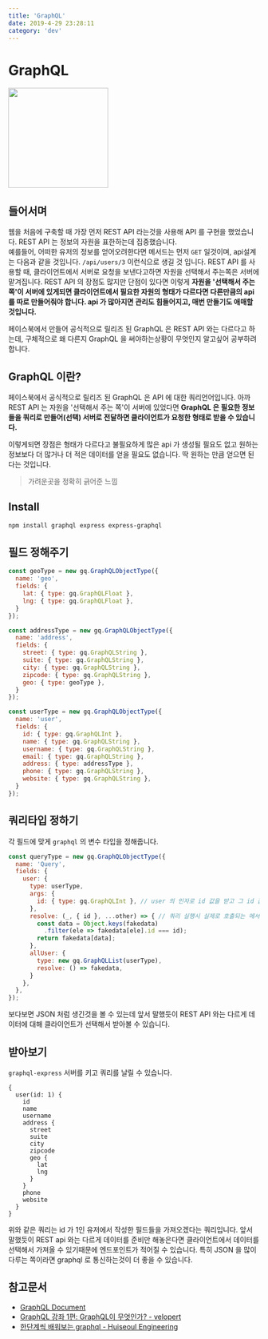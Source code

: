 ```yaml
---
title: 'GraphQL'
date: 2019-4-29 23:28:11
category: 'dev'
---
```


# GraphQL

<img width="200px" src="https://graphql.org/img/logo.svg">

## 들어서며

웹을 처음에 구축할 때 가장 먼저 REST API 라는것을 사용해 API 를 구현을 했었습니다. REST API 는 정보의 자원을 표한하는데 집중했습니다.  
예를들어, 어떠한 유저의 정보를 얻어오려한다면 메서드는 먼저 `GET` 일것이며, api설계는 다음과 같을 것입니다. `/api/users/3` 이런식으로 생길 것 입니다. REST API 를 사용할 때, 클라이언트에서 서버로 요청을 보낸다고하면 자원을 선택해서 주는쪽은 서버에 맡겨집니다. REST API 의 장점도 많지만 단점이 있다면 이렇게 **자원을 '선택해서 주는 쪽'이 서버에 있게되면 클라이언트에서 필요한 자원의 형태가 다르다면 다른만큼의 api 를 따로 만들어줘야 합니다. api 가 많아지면 관리도 힘들어지고, 매번 만들기도 애매할 것입니다.**

페이스북에서 만들어 공식적으로 릴리즈 된 GraphQL 은 REST API 와는 다르다고 하는데, 구체적으로 왜 다른지 GraphQL 을 써야하는상황이 무엇인지 알고싶어 공부하려합니다.

## GraphQL 이란?

페이스북에서 공식적으로 릴리즈 된 GraphQL 은 API 에 대한 쿼리언어입니다. 아까 REST API 는 자원을 '선택해서 주는 쪽'이 서버에 있었다면 **GraphQL 은 필요한 정보들을 쿼리로 만들어(선택) 서버로 전달하면 클라이언트가 요청한 형태로 받을 수 있습니다.**

이렇게되면 장점은 형태가 다르다고 불필요하게 많은 api 가 생성될 필요도 없고 원하는 정보보다 더 많거나 더 적은 데이터를 얻을 필요도 없습니다. 딱 원하는 만큼 얻으면 된다는 것입니다.

> 가려운곳을 정확히 긁어준 느낌

## Install

```bash
npm install graphql express express-graphql
```

## 필드 정해주기
```js
const geoType = new gq.GraphQLObjectType({
  name: 'geo',
  fields: {
    lat: { type: gq.GraphQLFloat },
    lng: { type: gq.GraphQLFloat },
  }
});
```
```js
const addressType = new gq.GraphQLObjectType({
  name: 'address',
  fields: {
    street: { type: gq.GraphQLString },
    suite: { type: gq.GraphQLString },
    city: { type: gq.GraphQLString },
    zipcode: { type: gq.GraphQLString },
    geo: { type: geoType },
  }
});
```
```js
const userType = new gq.GraphQLObjectType({
  name: 'user',
  fields: {
    id: { type: gq.GraphQLInt },
    name: { type: gq.GraphQLString },
    username: { type: gq.GraphQLString },
    email: { type: gq.GraphQLString },
    address: { type: addressType },
    phone: { type: gq.GraphQLString },
    website: { type: gq.GraphQLString },
  }
});
```

## 쿼리타입 정하기

각 필드에 맞게 `graphql` 의 변수 타입을 정해줍니다.

```js
const queryType = new gq.GraphQLObjectType({
  name: 'Query',
  fields: {
    user: {
      type: userType,
      args: {
        id: { type: gq.GraphQLInt }, // user 의 인자로 id 값을 받고 그 id 값의 타입은 Int
      },
      resolve: (_, { id }, ...other) => { // 쿼리 실행시 실제로 호출되는 메서드
        const data = Object.keys(fakedata)
          .filter(ele => fakedata[ele].id === id);
        return fakedata[data];
      },
      allUser: {
        type: new gq.GraphQLList(userType),
        resolve: () => fakedata,
      }
    },
  },
});
```
 보다보면 JSON 처럼 생긴것을 볼 수 있는데 앞서 말했듯이 REST API 와는 다르게 데이터에 대해 클라이언트가 선택해서 받아볼 수 있습니다.

## 받아보기
`graphql-express` 서버를 키고 쿼리를 날릴 수 있습니다.

```
{
  user(id: 1) {
    id
    name
    username
    address {
      street
      suite
      city
      zipcode
      geo {
        lat
        lng
      }
    }
    phone
    website
  }
}
```
위와 같은 쿼리는 id 가 1인 유저에서 작성한 필드들을 가져오겠다는 쿼리입니다. 앞서 말했듯이 REST api 와는 다르게 데이터를 준비만 해놓은다면 클라이언트에서 데이터를 선택해서 가져올 수 있기때문에 엔드포인트가 적어질 수 있습니다. 특히 JSON 을 많이 다루는 쪽이라면 graphql 로 통신하는것이 더 좋을 수 있습니다.


## 참고문서

* [GraphQL Document](https://graphql.org/learn/queries/#fields)
* [GraphQL 강좌 1편: GraphQL이 무엇인가? - velopert](https://velopert.com/2318)
* [한단계씩 배워보는 graphql - Huiseoul Engineering](https://engineering.huiseoul.com/%ED%95%9C-%EB%8B%A8%EA%B3%84%EC%94%A9-%EB%B0%B0%EC%9B%8C%EB%B3%B4%EB%8A%94-graphql-421ed6215008)
